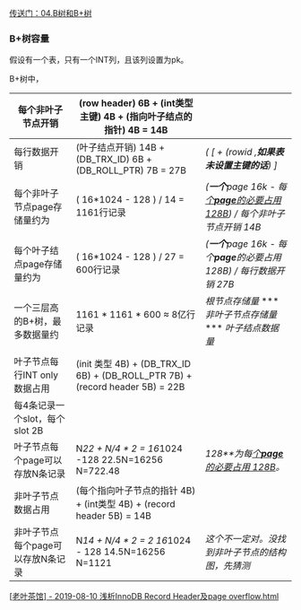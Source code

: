 [传送门：04.B树和B+树](..\..\..\6.MySQL索引\1.MySQL索引基础\04.B树和B+树.md)

### B+树容量

假设有一个表，只有一个INT列，且该列设置为pk。

B+树中，

| 每个非叶子节点开销                | (row  header) 6B + (int类型主键) 4B + (指向叶子结点的指针) 4B = 14B |                                                              |
| --------------------------------- | ------------------------------------------------------------ | ------------------------------------------------------------ |
| 每行数据开销                      | (叶子结点开销) 14B + (DB_TRX_ID) 6B +  (DB_ROLL_PTR) 7B = 27B | *( [ + (rowid ,**如果表未设置主键的话**) ]*                  |
| 每个非叶子节点page存储量约为      | ( 16*1024 - 128 ) / 14 = 1161行记录                          | *(**一个**page 16k -* *每*[*个**page**的必要占用* *128B*]()*) /* *每个非叶子节点开销* *14B* |
| 每个叶子结点page存储量约为        | ( 16*1024 - 128 ) / 27 = 600行记录                           | *(**一个**page 16k -* *每个**page**的必要占用* *128B) /* *每行数据开销* *27B* |
| 一个三层高的B+树，最多数据量约    | 1161 * 1161 * 600 ≈ 8亿行记录                                | *根节点存储量* *** *非叶子节点存储量* *** *叶子结点数据量*   |
|                                   |                                                              |                                                              |
| 叶子节点每行INT only数据占用      | (init 类型 4B) +  (DB_TRX_ID 6B) + (DB_ROLL_PTR 7B) + (record header 5B) = 22B |                                                              |
| 每4条记录一个slot，每个slot 2B    |                                                              |                                                              |
| 叶子节点每个page可以存放N条记录   | N*22 +  N/4 * 2 = 16*1024 -128                22.5N=16256                    N=722.48 | *128**为每*[*个**page**的必要占用* *128B*]()*。*             |
| 非叶子节点数据占用                | (每个指向叶子节点的指针 4B) + (int类型 4B) + (record header 5B) = 14B |                                                              |
| 非叶子节点每个page可以存放N条记录 | N*14 +  N/4 * 2 = 2 16*1024 - 128             14.5N=16256                N=1121 | *这个不一定对。没找到非叶子节点的结构图，先猜测*             |

 

[[老叶茶馆\] - 2019-08-10 浅析InnoDB Record Header及page overflow.html]()